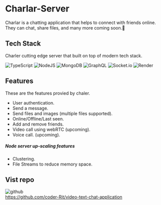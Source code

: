 # Charlar-Server
Charlar is a chatting application that helps to connect with friends online. They can chat, share files, and many more coming soon.🙂
 
## Tech Stack
Charler cutting edge server that built on top of modern tech stack.

  ![TypeScript](https://img.shields.io/badge/typescript-%23007ACC.svg?style=flat&logo=typescript&logoColor=white) ![NodeJS](https://img.shields.io/badge/node.js-6DA55F?style=flat&logo=node.js&logoColor=white) ![MongoDB](https://img.shields.io/badge/MongoDB-%234ea94b.svg?style=flat&logo=mongodb&logoColor=white)  ![GraphQL](https://img.shields.io/badge/-GraphQL-E10098?style=flat&logo=graphql&logoColor=white)  ![Socket.io](https://img.shields.io/badge/Socket.io-black?style=flat&logo=socket.io&badgeColor=010101)  ![Render](https://img.shields.io/badge/Render-%46E3B7.svg?style=flat&logo=render&logoColor=white)

## Features
These are the features provied by chaler.
- User authentication.
- Send a message.
- Send files and images (multiple files supported).
- Online/Offline/Last seen.
- Add and remove friends.
- Video call using webRTC (upcoming).
- Voice call. (upcoming).

##### Node server up-scaling features
- Clustering.
- File Streams to reduce memory space.
   
## Vist repo
![github](https://img.shields.io/badge/github-%23007ACC.svg?style=flat&logo=github&logoColor=white)  
https://github.com/coder-Rit/video-text-chat-application
